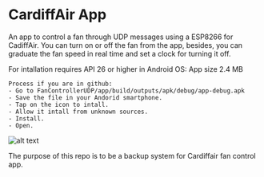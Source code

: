 # CardiffAir App

An app to control a fan through UDP messages using a ESP8266 for CadiffAir. You can turn on or off the fan from the app, besides, you can graduate the fan speed in real time and set a clock for turning it off. 

For intallation requires API 26 or higher in Android OS:
	App size 2.4 MB

	Process if you are in github:
	- Go to FanControllerUDP/app/build/outputs/apk/debug/app-debug.apk
	- Save the file in your Andorid smartphone.
	- Tap on the icon to intall.
	- Allow it intall from unknown sources.
	- Install.
	- Open.

![alt text](/image/CardiffairAppImage.jpg)

The purpose of this repo is to be a backup system for Cardiffair fan control app.





